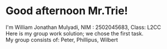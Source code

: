 <h1>Good afternoon Mr.Trie!<br></h1>
I'm William Jonathan Mulyadi, NIM : 2502045683, Class: L2CC<br>
Here is my group work solution; we chose the first task.<br>
My group consists of: Peter, Phillipus, Wilbert
